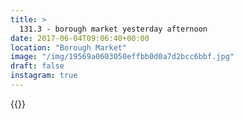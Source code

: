 ```yaml
---
title: >
  131.3 - borough market yesterday afternoon
date: 2017-06-04T09:06:40+00:00
location: "Borough Market"
image: "/img/19569a0603050effbb0d0a7d2bcc6bbf.jpg"
draft: false
instagram: true
---
```


{{<photo src="/img/19569a0603050effbb0d0a7d2bcc6bbf.jpg">}}
